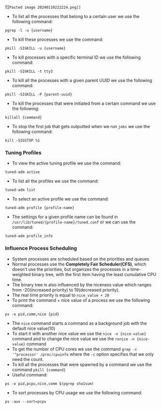 ![[`Pasted image 20240110222224.png]]`

- To list all the processes that belong to a certain user we use the following command:
```
pgrep -l -u {username}
```
- To kill these processes we use the command:
```
pkill -SIGKILL -u {username}
```
- To kill processes with a specific terminal ID we use the following command:
```
pkill -SIGKILL -t tty3
```
- To kill all the processes with a given parent UUID we use the following command:
```
pkill -SIGKILL -P {parent-uuid}
```
- To kill the processes that were initiated from a certain command we use the following:
```
killall {command}
```
- To stop the first job that gets outputted when we run `jobs` we use the following command:
```
kill -SIGSTOP %1
```


### Tuning Profiles
- To view the active tuning profile we use the command:
```
tuned-adm active
```
- To list all the profiles we use the command:
```
tuned-adm list
```
- To select an active profile we use the command:
```
tuned-adm profile {profile-name}
```
- The settings for a given profile name can be found in `/usr/lib/tuned/{profile-name}/tuned.conf` or we can use the command:
```
tuned-adm profile_info
```

### Influence Process Scheduling

- System processes are scheduled based on the priorities and queues
- Normal processes use the **Completely Fair Scheduler(CFS)**, which doesn't use the priorities, but organizes the processes in a time-weighted binary tree, with the first item having the least cumulative CPU time.
- The binary tree is also influenced by the niceness value which ranges from -20(increased priority) to 19(decreased priority).
- The real time priority is equal to `nice_value + 20`
- To print the command + nice value of a process we use the following command:
```
ps -o pid,comm,nice {pid}
```
- The `nice` command starts a command as a background job with the default nice value(10)
- To start it with another nice value we use the `nice -n {nice-value}` command and to change the nice value we use the `renice -n {nice-value}` command
- To get the number of CPU cores we use the command `grep -c '^processor' /proc/cpuinfo` where the `-c` option specifies that we only need the count. 
- To kill all the processes that were spawned by a command we use the command `pkill {command}`
- Useful command:
```
ps -o pid,pcpu,nice,comm $(pgrep sha1sum)
```
- To sort processes by CPU usage we use the following command:
```
ps -aux --sort=pcpu
```
